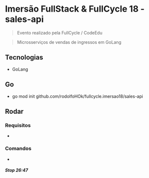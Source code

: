 # Imersão FullStack & FullCycle 18 - sales-api

> Evento realizado pela FullCycle / CodeEdu

> Microsserviços de vendas de ingressos em GoLang

## Tecnologias

- GoLang

## Go

- go mod init github.com/rodolfoHOk/fullcycle.imersao18/sales-api

## Rodar

### Requisitos

-

### Comandos

-

##### Stop 26:47
